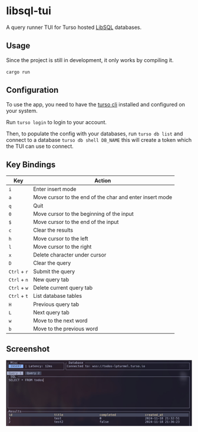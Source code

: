 # libsql-tui

A query runner TUI for Turso hosted [LibSQL](https://github.com/tursodatabase/libsql) databases.

## Usage

Since the project is still in development, it only works by compiling it.

`cargo run`


## Configuration

To use the app, you need to have the [turso cli](https://docs.turso.tech/cli/installation) installed and configured on your system.

Run `turso login` to login to your account.

Then, to populate the config with your databases, run `turso db list` and connect to a database `turso db shell DB_NAME` this will create a token which the TUI can use to connect.

## Key Bindings

| Key | Action |
| --- | --- |
| `i` | Enter insert mode |
| `a` | Move cursor to the end of the char and enter insert mode |
| `q` | Quit |
| `0` | Move cursor to the beginning of the input |
| `$` | Move cursor to the end of the input |
| `c` | Clear the results |
| `h` | Move cursor to the left |
| `l` | Move cursor to the right |
| `x` | Delete character under cursor |
| `D` | Clear the query |
| `Ctrl` + `r` | Submit the query |
| `Ctrl` + `n` | New query tab |
| `Ctrl` + `w` | Delete current query tab |
| `Ctrl` + `t` | List database tables |
| `H` | Previous query tab |
| `L` | Next query tab |
| `w` | Move to the next word |
| `b` | Move to the previous word |

## Screenshot

![Screenshot](screenshot.jpg?)
